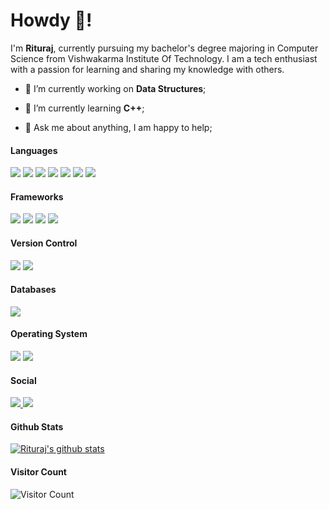 # Howdy 👋!

I'm **Rituraj**, currently pursuing my bachelor's degree majoring in Computer Science from Vishwakarma Institute Of Technology. I am a tech enthusiast with a passion for learning and sharing my knowledge with others.

- 🔭 I’m currently working on **Data Structures**;

- 🌱 I’m currently learning **C++**;

- 💬 Ask me about anything, I am happy to help;

#### Languages

<img  src="https://img.shields.io/badge/c%20-%2300599C.svg?&style=for-the-badge&logo=c&logoColor=white"/> <img  src="https://img.shields.io/badge/c++%20-%2300599C.svg?&style=for-the-badge&logo=c%2B%2B&ogoColor=white"/> <img  src="https://img.shields.io/badge/python%20-%2314354C.svg?&style=for-the-badge&logo=python&logoColor=white"/> <img  src="https://img.shields.io/badge/javascript%20-%23323330.svg?&style=for-the-badge&logo=javascript&logoColor=%23F7DF1E"/> <img  src="https://img.shields.io/badge/html5%20-%23E34F26.svg?&style=for-the-badge&logo=html5&logoColor=white"/> <img  src="https://img.shields.io/badge/css3%20-%231572B6.svg?&style=for-the-badge&logo=css3&logoColor=white"/>    <img  src="https://img.shields.io/badge/markdown-%23000000.svg?&style=for-the-badge&logo=markdown&logoColor=white"/>

#### Frameworks

<img  src="https://img.shields.io/badge/node.js%20-%2343853D.svg?&style=for-the-badge&logo=node.js&logoColor=white"/> <img  src="https://img.shields.io/badge/express.js%20-%23404d59.svg?&style=for-the-badge&logo=expressjs&logoColor=white"/> <img  src="https://img.shields.io/badge/bootstrap%20-%23563D7C.svg?&style=for-the-badge&logo=bootstrap&logoColor=white"/> <img  src="https://img.shields.io/badge/django%20-%23092E20.svg?&style=for-the-badge&logo=django&logoColor=white"/>

#### Version Control

<img  src="https://img.shields.io/badge/git%20-%23F05033.svg?&style=for-the-badge&logo=git&logoColor=white"/> <img  src="https://img.shields.io/badge/github%20-%23121011.svg?&style=for-the-badge&logo=github&logoColor=white"/>

#### Databases

<img  src="https://img.shields.io/badge/postgres-%23316192.svg?&style=for-the-badge&logo=postgresql&logoColor=white"/>

#### Operating System

<img  src="https://img.shields.io/badge/ubuntu%20-%23E95420.svg?&style=for-the-badge&logo=ubuntu&logoColor=white"/> <img  src="https://img.shields.io/badge/windows%20-%23737373.svg?&style=for-the-badge&logo=windows&logoColor=white"/>

#### Social

<a  href="https://twitter.com/rituraj173">

<img  src="https://img.shields.io/badge/Twitter%20-%231DA1F2.svg?&style=for-the-badge&logo=Twitter&logoColor=white"/>

</a>

<a  href="https://www.linkedin.com/in/rituraj-jha-9248821b2/">

<img  src="https://img.shields.io/badge/linkedin%20-%230077B5.svg?&style=for-the-badge&logo=linkedin&logoColor=white"/>

</a>

#### Github Stats

[![Rituraj's github stats](https://github-readme-stats.vercel.app/api?username=blackbeard173&count_private=true&show_icons=true&theme=radical)](https://github.com/blackbeard173/github-readme-stats)

#### Visitor Count

![Visitor Count](https://profile-counter.glitch.me/blackbeard173/count.svg)
